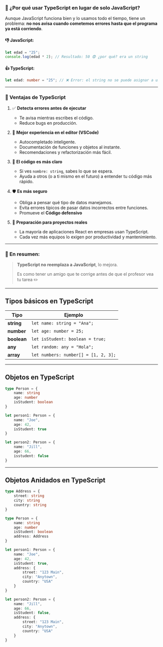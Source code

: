 ### 🧠 ¿Por qué usar **TypeScript** en lugar de solo **JavaScript**?

Aunque JavaScript funciona bien y lo usamos todo el tiempo, tiene un problema: **no nos avisa cuando cometemos errores hasta que el programa ya está corriendo**.

#### 👎 JavaScript:
```js
let edad = "25";
console.log(edad * 2); // Resultado: 50 😨 ¿por qué? era un string
```

#### 👍 TypeScript:
```ts
let edad: number = "25"; // ❌ Error: el string no se puede asignar a un number
```

---

### 🚀 Ventajas de TypeScript

1. ✅ **Detecta errores antes de ejecutar**
   - Te avisa mientras escribes el código.
   - Reduce bugs en producción.

2. 🧩 **Mejor experiencia en el editor (VSCode)**
   - Autocompletado inteligente.
   - Documentación de funciones y objetos al instante.
   - Recomendaciones y refactorización más fácil.

3. 🧼 **El código es más claro**
   - Si ves `nombre: string`, sabes lo que se espera.
   - Ayuda a otros (o a ti mismo en el futuro) a entender tu código más rápido.

4. 🛡️ **Es más seguro**
   - Obliga a pensar qué tipo de datos manejamos.
   - Evita errores típicos de pasar datos incorrectos entre funciones.
   - Promueve el **Código defensivo**
     
5. 🧠 **Preparación para proyectos reales**
   - La mayoría de aplicaciones React en empresas usan TypeScript.
   - Cada vez más equipos lo exigen por productividad y mantenimiento.

---

### 🎯 En resumen:
> **TypeScript no reemplaza a JavaScript**, lo mejora.
>  
> Es como tener un amigo que te corrige antes de que el profesor vea tu tarea ✏️
---

## **Tipos básicos en TypeScript**
| **Tipo**       | **Ejemplo**                   |
|-----------------|-------------------------------|
| **string**      | `let name: string = "Ana";`  |
| **number**      | `let age: number = 25;`      |
| **boolean**     | `let isStudent: boolean = true;` |
| **any**         | `let random: any = "Hola";`  |
| **array**       | `let numbers: number[] = [1, 2, 3];` |

---

## **Objetos en TypeScript**
```typescript
type Person = {
    name: string
    age: number
    isStudent: boolean
}

let person1: Person = {
    name: "Joe",
    age: 42,
    isStudent: true
}

let person2: Person = {
    name: "Jill",
    age: 66,
    isstudent: false
} 
```
---
## **Objetos Anidados en TypeScript**
```ts
type Address = {
    street: string
    city: string
    country: string
}

type Person = {
    name: string
    age: number
    isStudent: boolean
    address: Address
}

let person1: Person = {
    name: "Joe",
    age: 42,
    isStudent: true,
    address: {
        street: "123 Main",
        city: "Anytown", 
        country: "USA"
    }
}

let person2: Person = {
    name: "Jill",
    age: 66,
    isStudent: false,
    address: {
        street: "123 Main",
        city: "Anytown",
        country: "USA"
    }
}
```


